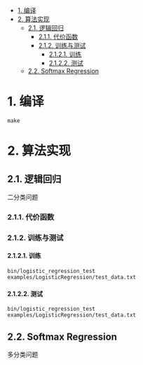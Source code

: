<!-- TOC -->

- [1. 编译](#1-编译)
- [2. 算法实现](#2-算法实现)
    - [2.1. 逻辑回归](#21-逻辑回归)
        - [2.1.1. 代价函数](#211-代价函数)
        - [2.1.2. 训练与测试](#212-训练与测试)
            - [2.1.2.1. 训练](#2121-训练)
            - [2.1.2.2. 测试](#2122-测试)
    - [2.2. Softmax Regression](#22-softmax-regression)

<!-- /TOC -->
# 1. 编译
    make

# 2. 算法实现

## 2.1. 逻辑回归
二分类问题
### 2.1.1. 代价函数

### 2.1.2. 训练与测试
#### 2.1.2.1. 训练
    bin/logistic_regression_test  examples/LogisticRegression/test_data.txt
#### 2.1.2.2. 测试
    bin/logistic_regression_test  examples/LogisticRegression/test_data.txt
## 2.2. Softmax Regression
多分类问题